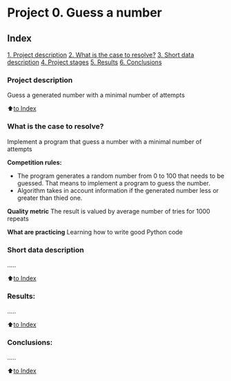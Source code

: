 # Project 0. Guess a number

## Index
[1. Project description](https://github.com/kv49/sf_data_science/tree/main/project_0/README.md#Project-description)
[2. What is the case to resolve?](https://github.com/kv49/sf_data_science/tree/main/project_0/README.md#What-is-the-case-to-resolve)
[3. Short data description](https://github.com/kv49/sf_data_science/tree/main/project_0/README.md#Short-data-description)
[4. Project stages](https://github.com/kv49/sf_data_science/tree/main/project_0/README.md#Project-stages)
[5. Results](https://github.com/kv49/sf_data_science/tree/main/project_0/README.md#Results)
[6. Conclusions](https://github.com/kv49/sf_data_science/tree/main/project_0/README.md#Conclusions)

### Project description
Guess a generated number  with a minimal number of attempts

:arrow_up:[to Index](https://github.com/kv49/sf_data_science/tree/main/project_0/README.md#Index)

### What is the case to resolve?
Implement a program that guess a number with a minimal number of attempts

**Competition rules:**
- The program generates a random number from 0 to 100 that needs to be guessed. That means to implement a program to guess the number.
- Algorithm takes in account information if the generated number less or greater than thied one.

**Quality metric**
The result is valued by average number of tries for 1000 repeats

**What are practicing**
Learning how to write good Python code

### Short data description
.....

:arrow_up:[to Index](https://github.com/kv49/sf_data_science/tree/main/project_0/README.md#Index)

### Results:
.....

:arrow_up:[to Index](https://github.com/kv49/sf_data_science/tree/main/project_0/README.md#Index)

### Conclusions:
.....

:arrow_up:[to Index](https://github.com/kv49/sf_data_science/tree/main/project_0/README.md#Index)
